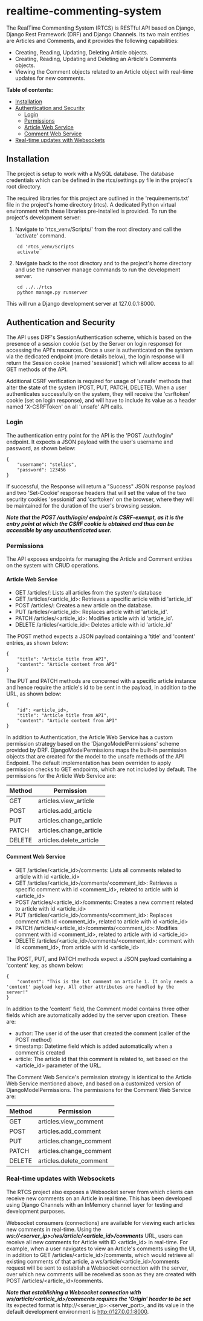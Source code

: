 # realtime-commenting-system
 
The RealTime Commenting System (RTCS) is RESTful API based on Django, Django Rest Framework (DRF) and Django Channels. Its two main entities are Articles and Comments, and it provides the following capabilities:

* Creating, Reading, Updating, Deleting Article objects.
* Creating, Reading, Updating and Deleting an Article's Comments objects.
* Viewing the Comment objects related to an Article object with real-time updates for new comments.

 **Table of contents:**
 - [Installation](#installation)
 - [Authentication and Security](#auth-sec)
    - [Login](#login)
    - [Permissions](#perms)
    - [Article Web Service](#articles)
    - [Comment Web Service](#comments)
 - [Real-time updates with Websockets](#ws)

<a id="installation"></a>
## Installation
The project is setup to work with a MySQL database. The database credentials which can be defined in the rtcs/settings.py file in the project's root directory.

The required libraries for this project are outlined in the 'requirements.txt' file in the project's home directory (rtcs). A dedicated Python virtual environment with these libraries pre-installed is provided. To run the project's development server:

1. Navigate to 'rtcs_venv/Scripts/' from the root directory and call the 'activate' command.
```
    cd 'rtcs_venv/Scripts
    activate
```

2. Navigate back to the root directory and to the project's home directory and use the runserver manage commands to run the development server.
```
    cd ../../rtcs
    python manage.py runserver
```
This will run a Django development server at 127.0.0.1:8000. 


<a id="auth-sec"></a>
## Authentication and Security

The API uses DRF's SessionAuthentication scheme, which is based on the presence of a session cookie (set by the Server on login response) for accessing the API's resources. Once a user is authenticated on the system via the dedicated endpoint (more details below), the login response will return the Session cookie (named 'sessionid') which will allow access to all GET methods of the API. 

Additional CSRF verification is required for usage of 'unsafe' methods that alter the state of the system (POST, PUT, PATCH, DELETE). When a user authenticates successfully on the system, they will receive the 'csrftoken' cookie (set on login response), and will have to include its value as a header named 'X-CSRFToken' on all 'unsafe' API calls. 

<a id="login"></a>
### Login

The authentication entry point for the API is the 'POST /auth/login/' endpoint. It expects a JSON payload with the user's username and password, as shown below:

```
{
    "username": "stelios",
    "password": 123456
}
```

If successful, the Response will return a "Success" JSON response payload and two 'Set-Cookie' response headers that will set the value of the two security cookies 'sessionid' and 'csrftoken' on the browser, where they will be maintained for the duration of the user's browsing session.

***Note that the POST /auth/login/ endpoint is CSRF-exempt, as it is the entry point at which the CSRF cookie is obtained and thus can be accessible by any unauthenticated user.***

<a id="perms"></a>
### Permissions

The API exposes endpoints for managing the Article and Comment entities on the system with CRUD operations.

<a id="articles"></a>
#### Article Web Service

* GET /articles/: Lists all articles from the system's database
* GET /articles/<article_id>: Retrieves a specific article with id 'article_id'
* POST /articles/: Creates a new article on the database.
* PUT /articles/<article_id>: Replaces article with id 'article_id'. 
* PATCH /articles/<article_id>: Modifies article with id 'article_id'.
* DELETE /articles/<article_id>: Deletes article with id 'article_id'

The POST method expects a JSON payload containing a 'title' and 'content' entries, as shown below:

```
{
    "title": "Article title from API",
    "content": "Article content from API"
}
```
The PUT and PATCH methods are concerned with a specific article instance and hence require the article's id to be sent in the payload, in addition to the URL, as shown below:
```
{
    "id": <article_id>,
    "title": "Article title from API",
    "content": "Article content from API"
}
```

In addition to Authentication, the Article Web Service has a custom permission strategy based on the 'DjangoModelPermissions' scheme provided by DRF. DjangoModelPermissions maps the built-in permission objects that are created for the model to the unsafe methods of the API Endpoint. The default implementation has been overriden to apply permission checks to GET endpoints, which are not included by default. The permissions for the Article Web Service are:

| Method   | Permission |
| ---------| -----------|
| GET     | articles.view_article |
| POST     | articles.add_article |
| PUT      | articles.change_article |
| PATCH    | articles.change_article |
| DELETE   | articles.delete_article |

<a id="comments"></a>
#### Comment Web Service
* GET /articles/<article_id>/comments: Lists all comments related to article with id <article_id>
* GET /articles/<article_id>/comments/<comment_id>: Retrieves a specific comment with id <comment_id>, related to article with id <article_id>
* POST /articles/<article_id>/comments: Creates a new comment related to article with id <article_id>
* PUT /articles/<article_id>/comments/<comment_id>: Replaces comment with id <comment_id>, related to article with id <article_id>
* PATCH /articles/<article_id>/comments/<comment_id>: Modifies comment with id <comment_id>, related to article with id <article_id>
* DELETE /articles/<article_id>/comments/<comment_id>: comment with id <comment_id>, from article with id <article_id>

The POST, PUT, and PATCH methods expect a JSON payload containing a 'content' key, as shown below:

```
{
    "content": "This is the 1st comment on article 1. It only needs a 'content' payload key. All other attributes are handled by the server!"
}
```

In addition to the 'content' field, the Comment model contains three other fields which are automatically added by the server upon creation. These are:

* author: The user id of the user that created the comment (caller of the POST method)
* timestamp: Datetime field which is added automatically when a comment is created
* article: The article id that this comment is related to, set based on the <article_id> parameter of the URL.

The Comment Web Service's permission strategy is identical to the Article Web Service mentioned above, and based on a customized version of DjangoModelPermissions. The permissions for the Comment Web Service are:

| Method   | Permission |
| ---------| -----------|
| GET     | articles.view_comment |
| POST     | articles.add_comment |
| PUT      | articles.change_comment |
| PATCH    | articles.change_comment |
| DELETE   | articles.delete_comment |

<a id="ws"></a>
### Real-time updates with Websockets
The RTCS project also exposes a Websocket server from which clients can receive new comments on an Article in real time. This has been developed using Django Channels with an InMemory channel layer for testing and development purposes. 

Websocket consumers (connections) are available for viewing each articles new comments in real-time. Using the ***ws://<server_ip>:<port>/ws/article/<article_id>/comments*** URL, users can receive all new comments for Article with ID <article_id> in real-time. For example, when a user navigates to view an Article's comments using the UI, in addition to GET /articles/<article_id>/comments, which would retrieve all existing comments of that article, a ws/article/<article_id>/comments request will be sent to establish a Websocket connection with the server, over which new comments will be received as soon as they are created with POST /articles/<article_id>/comments.

***Note that establishing a Websocket connection with ws/article/<article_id>/comments requires the 'Origin' header to be set*** Its expected format is http://<server_ip>:<server_port>, and its value in the default development environment is http://127.0.0.1:8000.
